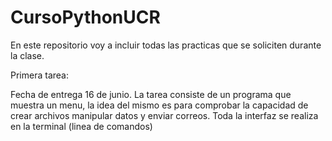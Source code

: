 # CursoPythonUCR
En este repositorio voy a incluir todas las practicas que se soliciten durante la clase.

Primera tarea:

Fecha de entrega 16 de junio.
La tarea consiste de un programa que muestra un menu, la idea del mismo es para comprobar la capacidad de crear archivos manipular datos y enviar correos.
Toda la interfaz se realiza en la terminal (linea de comandos)
